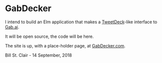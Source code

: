 # GabDecker

I intend to build an Elm application that makes a [TweetDeck](https://tweetdeck.twitter.com/)-like interface to [Gab.ai](https://gab.ai/).

It will be open source, the code will be here.

The site is up, with a place-holder page, at [GabDecker.com](https://gabdecker.com/).

Bill St. Clair - 14 September, 2018
